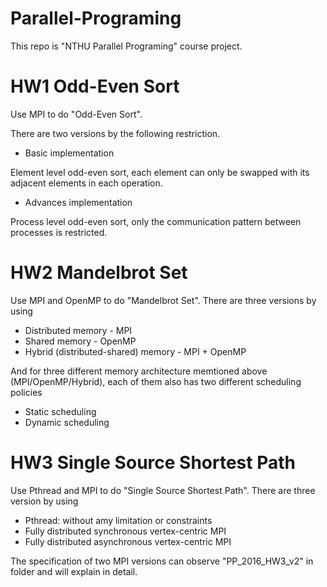# Parallel-Programing
This repo is "NTHU Parallel Programing" course project.

# HW1 Odd-Even Sort
Use MPI to do "Odd-Even Sort".

There are two versions by the following restriction.
- Basic implementation

Element level odd-even sort, each element can only be swapped with its adjacent elements in each operation.
- Advances implementation

Process level odd-even sort, only the communication pattern between processes is restricted.

# HW2 Mandelbrot Set
Use MPI and OpenMP to do "Mandelbrot Set".
There are three versions by using
- Distributed memory - MPI
- Shared memory - OpenMP
- Hybrid (distributed-shared) memory - MPI + OpenMP

And for three different memory architecture memtioned above (MPI/OpenMP/Hybrid), each of them also has two different scheduling policies
- Static scheduling
- Dynamic scheduling

# HW3 Single Source Shortest Path
Use Pthread and MPI to do "Single Source Shortest Path".
There are three version by using
- Pthread: without amy limitation or constraints
- Fully distributed synchronous vertex-centric MPI
- Fully distributed asynchronous vertex-centric MPI

The specification of two MPI versions can observe "PP_2016_HW3_v2" in folder and will explain in detail.

